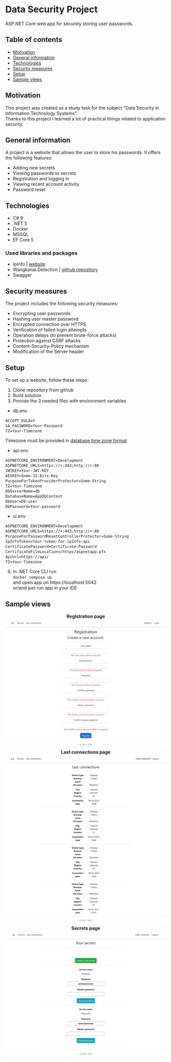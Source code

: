 # Data Security Project
ASP.NET Core web app for securely storing user passwords.

## Table of contents
* [Motivation](#motivation)
* [General information](#general-information)
* [Technologies](#technologies)
* [Security measures](#security-measures)
* [Setup](#setup)
* [Sample views](#Sample-views)

## Motivation
This project was created as a study task for the subject "Data Security in Information Technology Systems".  
Thanks to this project I learned a lot of practical things related to application security.

## General information
A project is a website that allows the user to store his passwords.
It offers the following features:

- Adding new secrets
- Viewing passwords to secrets
- Registration and logging in
- Viewing recent account activity
- Password reset

## Technologies

- C# 9
- .NET 5
- Docker
- MSSQL
- EF Core 5

### Used libraries and packages

- IpInfo | [website](https://ipinfo.io/)
- Wangkanai.Detection | [github repository](https://github.com/wangkanai/Wangkanai)
- Swagger

## Security measures
The project includes the following security measures:
- Encrypting user passwords
- Hashing user master password
- Encrypted connection over HTTPS
- Verification of failed login attempts
- Operation delays (to prevent brute-force attacks)
- Protection against CSRF attacks
- Content-Security-Policy mechanism
- Modification of the Server header

## Setup
To set up a website, follow these steps:

1. Clone repository from github
2. Build solution
3. Provide the 3 needed files with environment variables

- db.env
```
ACCEPT_EULA=Y
SA_PASSWORD=Your-Password
TZ=Your-Timezone
```
Timezone must be provided in [database time zone format](https://en.wikipedia.org/wiki/List_of_tz_database_time_zones)

- api.env

```
ASPNETCORE_ENVIRONMENT=Development
ASPNETCORE_URLS=https://+:443;http://+:80
JWTKEY=Your-JWT-KEY
AESKEY=Some-32-Bits-Key
PurposeForTokenProviderProtector=Some-String
TZ=Your-Timezone
DbServerName=db
DatabaseName=AppDbContext
DbUser=Db-user
DbPassword=Your-password
```

- ui.env

```
ASPNETCORE_ENVIRONMENT=Development
ASPNETCORE_URLS=https://+:443;http://+:80
PurposeForPasswordResetControllerProtector=Some-String
IpInfoToken=Your-token-for-ipInfo-api
CertificatePassword=Certificate-Password
CertificateFileLocation=/https/aspnetapp.pfx
ApiUrl=https://api/
TZ=Your-Timezone
```

6. In .NET Core CLI run  
  `docker compose up`  
  and open app on https://localhost:5042  
  or/and just run app in your IDE

## Sample views
<p align="center">
    <b>Registration page</b><br>  
    <img src="/images/registration-page.png">  
    <b>Last connections page</b><br>  
    <img src="/images/last-connections-page.png">  
    <b>Secrets page</b><br>  
    <img src="/images/secrets-page.png">  
</p>
